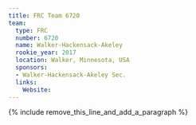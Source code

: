 ```yaml
---
title: FRC Team 6720
team:
  type: FRC
  number: 6720
  name: Walker-Hackensack-Akeley
  rookie_year: 2017
  location: Walker, Minnesota, USA
  sponsors:
  - Walker-Hackensack-Akeley Sec.
  links:
    Website:
---
```


{% include remove_this_line_and_add_a_paragraph %}